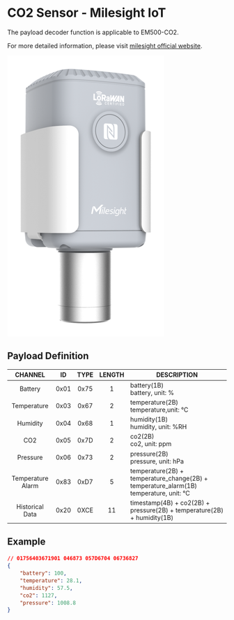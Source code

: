 # CO2 Sensor - Milesight IoT

The payload decoder function is applicable to EM500-CO2.

For more detailed information, please visit [milesight official website](https://www.milesight-iot.com).

![EM500-CO2](EM500-CO2.png)

## Payload Definition

|      CHANNEL      |  ID  | TYPE | LENGTH | DESCRIPTION                                                                               |
| :---------------: | :--: | :--: | :----: | ----------------------------------------------------------------------------------------- |
|      Battery      | 0x01 | 0x75 |   1    | battery(1B)<br/>battery, unit: %                                                          |
|    Temperature    | 0x03 | 0x67 |   2    | temperature(2B)<br/>temperature,unit: ℃                                                   |
|     Humidity      | 0x04 | 0x68 |   1    | humidity(1B)<br/>humidity, unit: %RH                                                      |
|        CO2        | 0x05 | 0x7D |   2    | co2(2B)<br/>co2, unit: ppm                                                                |
|     Pressure      | 0x06 | 0x73 |   2    | pressure(2B)<br/>pressure, unit: hPa                                                      |
| Temperature Alarm | 0x83 | 0xD7 |   5    | temperature(2B) + temperature_change(2B) + temperature_alarm(1B)<br/>temperature, unit: ℃ |
|  Historical Data  | 0x20 | 0XCE |   11   | timestamp(4B) + co2(2B) + pressure(2B) + temperature(2B) + humidity(1B)                   |

## Example

```json
// 01756403671901 046873 057D6704 06736827
{
    "battery": 100,
    "temperature": 28.1,
    "humidity": 57.5,
    "co2": 1127,
    "pressure": 1008.8
}
```
